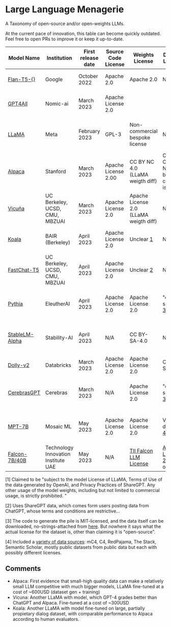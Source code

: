 # Large Language Menagerie

A Taxonomy of open-source and/or open-weights LLMs.

At the current pace of innovation, this table can become quickly outdated. Feel free to open PRs to improve it or keep it up-to-date.

| Model Name   | Institution | First release date | Source Code License | Weights License | Dataset License | Dataset Size | Dataset Language(s)  | Model Size | Base Model | Training modality | <div style="width:290px"> Comments </div>|
|--------------|-------------|--------------------|---------------------|-----------------|-----------------|--------------|----------------------|------------|--------------|--------------------|----------|
| [Flan-T5-{}](https://huggingface.co/google/flan-t5-xl) | Google    | October 2022  | Apache 2.0 | Apache 2.0 | N/A | N/A | Many languages | 80M-11B | T5 |   Instruction fine-tuned  |    |
| [GPT4All](https://github.com/nomic-ai/gpt4all)          | Nomic-ai | March 2023      | Apache License 2.0 | | | 800k examples | English | 11B Params | GPT-J | Instruction & dialog fine-tuned  | |
| [LLaMA](https://github.com/facebookresearch/llama)          | Meta | February 2023      | GPL-3  | Non-commercial bespoke license | N/A | >1T tokens | 20 languages | 7B, 13B, 33B, and 65B  | N/A | Causal LM   | First highly performant "small" LLM |
| [Alpaca](https://github.com/tatsu-lab/stanford_alpaca)          | Stanford | March 2023   |Apache License 2.00 | CC BY NC 4.0 (LLaMA weigth diff) | Claims CC BY NC 4.0 but not clear it is!| 54k examples | English | 7B, 13B | LLaMA | Instruction fine-tuned  | [Alpaca](#alpaca)|
| [Vicuña](https://github.com/lm-sys/FastChat) |  UC Berkeley, UCSD, CMU, MBZUAI | March 2023   | Apache License 2.0 | Apache License 2.0 (LLaMA weigth diff) | N/A | 70k examples | N/A | 13B | LLaMA | Instruction & dialog fine-tuned  | [Vicuna](#vicuna) |
| [Koala](https://bair.berkeley.edu/blog/2023/04/03/koala/) | BAIR (Berkeley) | April 2023 | Apache License 2.0 | Unclear [1](#1) | N/A | >350k examples | N/A | 13B | LLaMA | Instruction & dialog fine-tuned  | [Koala](#koala) |
| [FastChat-T5](https://huggingface.co/lmsys/fastchat-t5-3b-v1.0) | UC Berkeley, UCSD, CMU, MBZUAI  | April 2023 | Apache License 2.0 | Unclear [2](#2) | N/A | 70k examples | N/A | 3B | T5-flan-XL | Dialog fine-tuned  |  |
| [Pythia](https://github.com/EleutherAI/pythia) | EleutherAI  | April 2023 | Apache License 2.0 | Apache License 2.0 | "open source" [3](#3) | 300B tokens | Mostly English (though multiple languages) | 70M-12B | GPT-neoX | Causal LM |  |
| [StableLM-Alpha](https://github.com/Stability-AI/StableLM) | Stability-AI  | April 2023 | N/A | CC BY-SA-4.0 | N/A | 1.5T tokens | Mostly English (though multiple languages) | 3B-7B | GPT-neoX | Causal LM | 4k context window, training code not available |
| [Dolly-v2](https://github.com/databrickslabs/dolly) | Databricks | March 2023 | Apache License 2.0 | Apache License 2.0 | CC BY-SA 3.0 | 15k examples | English | 3B-12B | Pythia | Instruction fine-tuned | Not state-of-the-art, first one of the first commercially licensed. |
| [CerebrasGPT](https://www.cerebras.net/blog/cerebras-gpt-a-family-of-open-compute-efficient-large-language-models/) | Cerebras | March 2023 | N/A | Apache License 2.0 | "open source" [3](#3) | 300B tokens | Mostly English (though multiple languages)| 111M-13B | GPT-2 | Causal LM | Developed mostly as demo of cerebra's hardware capabilities, performance sub-par |
| [MPT-7B](https://github.com/mosaicml/llm-foundry) | Mosaic ML | May 2023 | Apache License 2.0 | Apache License 2.0 | Various datasets [4](#4) | 300B tokens | Mostly English (though multiple languages)| 7B | MPT | Causal LM | Commercially usable, comparable performance to LLaMA, up to 64k context length |
| [Falcon-7B/40B](https://huggingface.co/tiiuae/falcon-40b) | Technology Innovation Institute UAE | May 2023 | N/A | [TII Falcon LLM License](https://huggingface.co/tiiuae/falcon-7b/raw/main/LICENSE.txt) | [Apache License 2.0](https://huggingface.co/datasets/tiiuae/falcon-refinedweb) + other | 1T tokens | English, German, Spanish, French | 7B, 40B |  | Causal LM | Commercially usable up to capped revenues, top-performer on [OpenLLM](https://huggingface.co/spaces/HuggingFaceH4/open_llm_leaderboard) leaderboard as of date of launch |

<a name="1"></a> [1] Claimed to be "subject to the model License of LLaMA, Terms of Use of the data generated by OpenAI, and Privacy Practices of ShareGPT. Any other usage of the model weights, including but not limited to commercial usage, is strictly prohibited. "

<a name="2"></a> [2] Uses ShareGPT data, which comes form users posting data from ChatGPT, whose terms and conditions are restrictive...

<a name="3"></a> [3] The code to generate the pile is MIT-licensed, and the data itself can be downloaded, no-strings-attached from [here](https://pile.eleuther.ai/). But nowhere it says what the actual license for the dataset is, other than claiming it is "open-source".

<a name="4"></a> [4] Included a [variety of data sources](https://www.mosaicml.com/blog/mpt-7b#appendix-data): mC4, C4, RedPajama, The Stack, Semantic Scholar, mostly public datasets from public data but each with possibly different licenses.

## Comments

- <a name="alpaca"></a>Alpaca: First evidence that small-high quality data can make a relatively small LLM competitive with much bigger models, LLaMA fine-tuned at a cost of ~600USD (dataset gen + training)
- <a name="vicuna"></a>Vicuna: Another LLaMA with model, which GPT-4 grades better than ChatGPT and Alpaca.  Fine-tuned at a cost of ~300USD 
- <a name="koala"></a> Koala: Another LLaMA with model fine-tuned on large, partially propietary dialog dataset, with comparable performance to Alpaca according to human evaluators.
